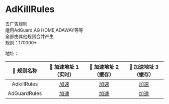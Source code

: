 # AdKillRules
去广告规则<br/>
适用AdGuard,AG HOME,ADAWAY等等<br/>
全部由其他规则合并产生<br/>
规则：170000+<br/>

地址：<br/>


|  🥑 规则名称   | 🚀 加速地址 1 （实时） | 🚀 加速地址 2 （缓存） | 🚀 加速地址 3 （缓存） |
|  :----:  | :----:  | :----:  |  :----:  |
| AdkillRules | [加速](https://raw.fastgit.org/Cats-Team/AdRules@main/AdKillRues.txt) |[加速](https://cdn.jsdelivr.net/gh/Cats-Team/AdRules@main/AdKillRules.txt) |[加速](https://cdn.staticaly.com/gh/Cats-Team/AdRules@main/AdKillRules.txt)|
| AdGuardRules | [加速](https://raw.fastgit.org/Cats-Team/AdRules@main/adguard.txt) | [加速](https://cdn.jsdelivr.net/gh/Cats-Team/AdRules@main/adguard.txt)|[加速](https://cdn.staticaly.com/gh/Cats-Team/AdRules@main/adguard.txt) |
